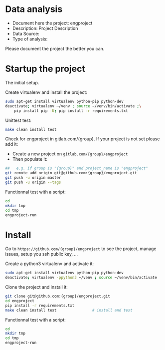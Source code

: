 # Data analysis
- Document here the project: engproject
- Description: Project Description
- Data Source:
- Type of analysis:

Please document the project the better you can.

# Startup the project

The initial setup.

Create virtualenv and install the project:
```bash
sudo apt-get install virtualenv python-pip python-dev
deactivate; virtualenv ~/venv ; source ~/venv/bin/activate ;\
    pip install pip -U; pip install -r requirements.txt
```

Unittest test:
```bash
make clean install test
```

Check for engproject in gitlab.com/{group}.
If your project is not set please add it:

- Create a new project on `gitlab.com/{group}/engproject`
- Then populate it:

```bash
##   e.g. if group is "{group}" and project_name is "engproject"
git remote add origin git@github.com:{group}/engproject.git
git push -u origin master
git push -u origin --tags
```

Functionnal test with a script:

```bash
cd
mkdir tmp
cd tmp
engproject-run
```

# Install

Go to `https://github.com/{group}/engproject` to see the project, manage issues,
setup you ssh public key, ...

Create a python3 virtualenv and activate it:

```bash
sudo apt-get install virtualenv python-pip python-dev
deactivate; virtualenv -ppython3 ~/venv ; source ~/venv/bin/activate
```

Clone the project and install it:

```bash
git clone git@github.com:{group}/engproject.git
cd engproject
pip install -r requirements.txt
make clean install test                # install and test
```
Functionnal test with a script:

```bash
cd
mkdir tmp
cd tmp
engproject-run
```
